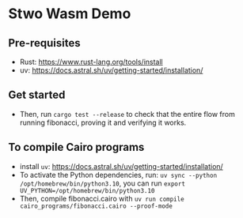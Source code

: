 # Stwo Wasm Demo

## Pre-requisites

- Rust: <https://www.rust-lang.org/tools/install>
- uv: <https://docs.astral.sh/uv/getting-started/installation/>

## Get started

- Then, run `cargo test --release` to check that the entire flow from running fibonacci, proving it and verifying it works.

## To compile Cairo programs

- install `uv`: <https://docs.astral.sh/uv/getting-started/installation/>
- To activate the Python dependencies, run: `uv sync --python /opt/homebrew/bin/python3.10`, you can run `export UV_PYTHON=/opt/homebrew/bin/python3.10`
- Then, compile fibonacci.cairo with `uv run compile cairo_programs/fibonacci.cairo --proof-mode`
